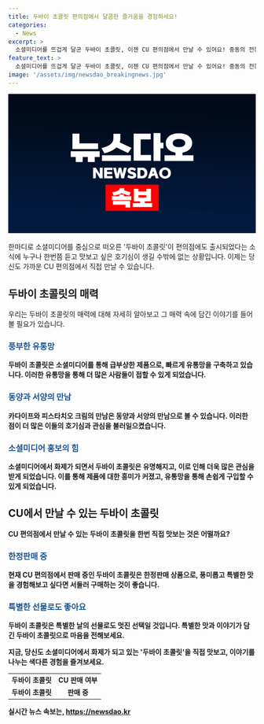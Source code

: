```yaml
---
title: 두바이 초콜릿 편의점에서 달콤한 즐거움을 경험하세요!
categories:
  - News
excerpt: >
  소셜미디어를 뜨겁게 달군 두바이 초콜릿, 이젠 CU 편의점에서 만날 수 있어요! 중동의 전통 면을 사용해 튀긴 초콜릿에 피스타치오 크림을 입힌 이색적인 맛이 유통가에 출시되며 눈길을 끌고 있습니다. 7일 서울시내 CU 점포에 진열돼, 이번 주가 두바이 초콜릿으로 뜨겁게 달굴 전망입니다.
feature_text: >
  소셜미디어를 뜨겁게 달군 두바이 초콜릿, 이젠 CU 편의점에서 만날 수 있어요! 중동의 전통 면을 사용해 튀긴 초콜릿에 피스타치오 크림을 입힌 이색적인 맛이 유통가에 출시되며 눈길을 끌고 있습니다. 7일 서울시내 CU 점포에 진열돼, 이번 주가 두바이 초콜릿으로 뜨겁게 달굴 전망입니다.
image: '/assets/img/newsdao_breakingnews.jpg'
---
```


<p><img src="/assets/img/newsdao_breakingnews.jpg" alt="ontimetimes 속보" /></p>

<p data-ke-size="size16"></p>

<p>한마디로 소셜미디어를 중심으로 떠오른 '두바이 초콜릿'이 편의점에도 출시되었다는 소식에 누구나 한번쯤 듣고 맛보고 싶은 호기심이 생길 수밖에 없는 상황입니다. 이제는 당신도 가까운 CU 편의점에서 직접 만날 수 있습니다. </p>

<h2 data-ke-size="size26">두바이 초콜릿의 매력</h2>

<p>우리는 두바이 초콜릿의 매력에 대해 자세히 알아보고 그 매력 속에 담긴 이야기를 들어볼 필요가 있습니다. </p>

<h3><b><span style="color: #1a5490;">풍부한 유통망</span><b></h3>

<p>두바이 초콜릿은 소셜미디어를 통해 급부상한 제품으로, 빠르게 유통망을 구축하고 있습니다. 이러한 유통망을 통해 더 많은 사람들이 접할 수 있게 되었습니다.</p>

<h3><b><span style="color: #1a5490;">동양과 서양의 만남</span><b></h3>

<p>카다이프와 피스타치오 크림의 만남은 동양과 서양의 만남으로 볼 수 있습니다. 이러한 점이 더 많은 이들의 호기심과 관심을 불러일으켰습니다. </p>

<h3><b><span style="color: #1a5490;">소셜미디어 홍보의 힘</span><b></h3>

<p>소셜미디어에서 화제가 되면서 두바이 초콜릿은 유명해지고, 이로 인해 더욱 많은 관심을 받게 되었습니다. 이를 통해 제품에 대한 흥미가 커졌고, 유통망을 통해 손쉽게 구입할 수 있게 되었습니다.</p>

<h2 data-ke-size="size26">CU에서 만날 수 있는 두바이 초콜릿</h2>

<p>CU 편의점에서 만날 수 있는 두바이 초콜릿을 한번 직접 맛보는 것은 어떨까요? </p>

<h3><b><span style="color: #1a5490;">한정판매 중</span><b></h3>

<p>현재 CU 편의점에서 판매 중인 두바이 초콜릿은 한정판매 상품으로, 풍미롭고 특별한 맛을 경험해보고 싶다면 서둘러 구매하는 것이 좋습니다. </p>

<h3><b><span style="color: #1a5490;">특별한 선물로도 좋아요</span><b></h3>

<p>두바이 초콜릿은 특별한 날의 선물로도 멋진 선택일 것입니다. 특별한 맛과 이야기가 담긴 두바이 초콜릿으로 마음을 전해보세요.</p>

<p>지금, 당신도 소셜미디어에서 화제가 되고 있는 '두바이 초콜릿'을 직접 맛보고, 이야기를 나누는 색다른 경험을 즐겨보세요. </p>

<table>
<tbody>
<tr>
<td style="text-align: center; height: 17px;"><b>두바이 초콜릿</b></td>
<td style="text-align: center; height: 17px;"><b>CU 판매 여부</b></td>
</tr>
<tr>
<td style="text-align: center; height: 17px;">두바이 초콜릿</td>
<td style="text-align: center; height: 17px;">판매 중</td>
</tr>
</tbody>
</table>

<p data-ke-size="size16"></p>
실시간 뉴스 속보는, <a href="https://newsdao.kr" rel="dofollow">https://newsdao.kr</a>


